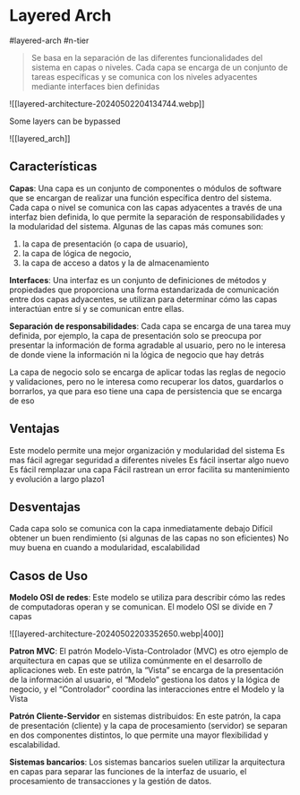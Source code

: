 # Layered Arch
#layered-arch #n-tier

> Se basa en la separación de las diferentes funcionalidades del sistema en capas o niveles. 
> Cada capa se encarga de un conjunto de tareas específicas y se comunica con los niveles adyacentes mediante interfaces bien definidas


![[layered-architecture-20240502204134744.webp]]

Some layers can be bypassed


![[layered_arch]]



## Características

**Capas**: 
Una capa es un conjunto de componentes o módulos de software que se encargan de realizar una función específica dentro del sistema. 
Cada capa o nivel se comunica con las capas adyacentes a través de una interfaz bien definida, lo que permite la separación de responsabilidades y la modularidad del sistema. 
Algunas de las capas más comunes son: 
1. la capa de presentación (o capa de usuario), 
2. la capa de lógica de negocio, 
3. la capa de acceso a datos y la de almacenamiento


**Interfaces**: Una interfaz es un conjunto de definiciones de métodos y propiedades que proporciona una forma estandarizada de comunicación entre dos capas adyacentes, se utilizan para determinar cómo las capas interactúan entre sí y se comunican entre ellas.


**Separación de responsabilidades**: 
Cada capa se encarga de una tarea muy definida, por ejemplo, la capa de presentación solo se preocupa por presentar la información de forma agradable al usuario, pero no le interesa de donde viene la información ni la lógica de negocio que hay detrás

La capa de negocio solo se encarga de aplicar todas las reglas de negocio y validaciones, pero no le interesa como recuperar los datos, guardarlos o borrarlos, ya que para eso tiene una capa de persistencia que se encarga de eso

## Ventajas
Este modelo permite una mejor organización y modularidad del sistema
Es mas fácil agregar seguridad a diferentes niveles
Es fácil insertar algo nuevo
Es fácil remplazar una capa
Fácil rastrean un error
facilita su mantenimiento y evolución a largo plazo1

## Desventajas
Cada capa solo se comunica con la capa inmediatamente debajo
Difícil obtener un buen rendimiento (si algunas de las capas no son eficientes)
No muy buena en cuando a modularidad, escalabilidad

## Casos de Uso

**Modelo OSI de redes**: Este modelo se utiliza para describir cómo las redes de computadoras operan y se comunican. El modelo OSI se divide en 7 capas

![[layered-architecture-20240502203352650.webp|400]]


**Patron MVC**: El patrón Modelo-Vista-Controlador (MVC) es otro ejemplo de arquitectura en capas que se utiliza comúnmente en el desarrollo de aplicaciones web. 
En este patrón, la “Vista” se encarga de la presentación de la información al usuario, el “Modelo” gestiona los datos y la lógica de negocio, y el “Controlador” coordina las interacciones entre el Modelo y la Vista

**Patrón Cliente-Servidor** en sistemas distribuidos: En este patrón, la capa de presentación (cliente) y la capa de procesamiento (servidor) se separan en dos componentes distintos, lo que permite una mayor flexibilidad y escalabilidad.

**Sistemas bancarios**: Los sistemas bancarios suelen utilizar la arquitectura en capas para separar las funciones de la interfaz de usuario, el procesamiento de transacciones y la gestión de datos.